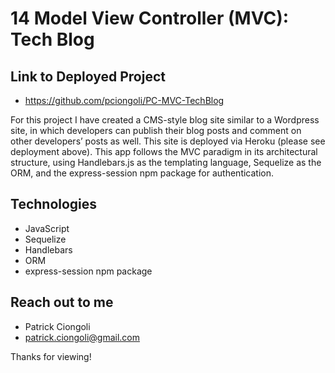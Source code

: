 # 14 Model View Controller (MVC): Tech Blog

## Link to Deployed Project
* https://github.com/pciongoli/PC-MVC-TechBlog

For this project I have created a CMS-style blog site similar to a Wordpress site, in which developers can publish their blog posts and comment on other developers’ posts as well. 
This site is deployed via Heroku (please see deployment above). This app follows the MVC paradigm in its architectural structure, using Handlebars.js as the templating language, Sequelize as the ORM, and the express-session npm package for authentication.

## Technologies
- JavaScript
- Sequelize
- Handlebars
- ORM
- express-session npm package

## Reach out to me

- Patrick Ciongoli
- patrick.ciongoli@gmail.com

Thanks for viewing!
